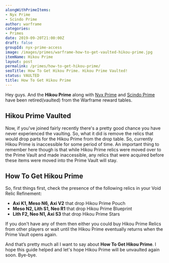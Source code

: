 ```yaml
---
alongWithPrimeItems:
- Nyx Prime
- Scindo Prime
author: warframe
categories:
- Primes
date: 2019-09-20T21:00:00Z
draft: false
groupId: nyx-prime-access
image: /images/primes/warframe-how-to-get-vaulted-hikou-prime.jpg
itemName: Hikou Prime
layout: post
permalink: /primes/how-to-get-hikou-prime/
seoTitle: How To Get Hikou Prime. Hikou Prime Vaulted!
status: VAULTED
title: How To Get Hikou Prime
---
```

<p>Hey guys. And the <strong>Hikou Prime</strong> along with <a href="/primes/how-to-get-nyx-prime/" title="How To Get Nyx Prime">Nyx Prime</a> and <a href="/primes/how-to-get-scindo-prime/" title="How To Get Scindo Prime">Scindo Prime</a> have been retired(vaulted) from the Warframe reward tables.</p><!--more--> <h2>Hikou Prime Vaulted</h2> <p>Now, if you've joined fairly recently there's a pretty good chance you have never experienced the vaulting. So, what it did is remove the relics that would drop parts for the Hikou Prime from the drop table. So, currently Hikou Prime is inaccessible for some period of time. An important thing to remember here though is that while Hikou Prime relics were moved over to the Prime Vault and made inaccessible, any relics that were acquired before these items were moved into the Prime Vault will stay.</p> <h2>How To Get Hikou Prime</h2> <p>So, first things first, check the presence of the following relics in your Void Relic Refinement:</p> <ul>  <li> <b>Axi K1, Meso N6, Axi V2</b> that drop Hikou Prime Pouch </li>  <li> <b>Meso N2, Lith S1, Neo R1</b> that drop Hikou Prime Blueprint </li>  <li> <b>Lith F2, Neo N1, Axi S3</b> that drop Hikou Prime Stars </li>  </ul> <p>If you don't have any of them then either you could buy Hikou Prime Relics from other players or wait until the Hikou Prime eventually returns when the Prime Vault opens again.</p> <p>And that’s pretty much all I want to say about <strong>How To Get Hikou Prime</strong>. I hope this guide helped and let's hope Hikou Prime will be unvaulted again soon. Bye-bye.</p>